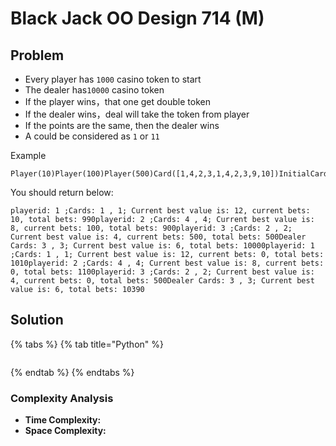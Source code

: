# Black Jack OO Design 714 \(M\)

## Problem

* Every player has `1000` casino token to start
* The dealer has`10000` casino token
* If the player wins，that one get double token
* If the dealer wins，deal will take the token from player
* If the points are the same, then the dealer wins
* A could be considered as `1` or `11`

Example

```text
Player(10)Player(100)Player(500)Card([1,4,2,3,1,4,2,3,9,10])InitialCards()compareResult()
```

You should return below:

```text
playerid: 1 ;Cards: 1 , 1; Current best value is: 12, current bets: 10, total bets: 990playerid: 2 ;Cards: 4 , 4; Current best value is: 8, current bets: 100, total bets: 900playerid: 3 ;Cards: 2 , 2; Current best value is: 4, current bets: 500, total bets: 500Dealer Cards: 3 , 3; Current best value is: 6, total bets: 10000playerid: 1 ;Cards: 1 , 1; Current best value is: 12, current bets: 0, total bets: 1010playerid: 2 ;Cards: 4 , 4; Current best value is: 8, current bets: 0, total bets: 1100playerid: 3 ;Cards: 2 , 2; Current best value is: 4, current bets: 0, total bets: 500Dealer Cards: 3 , 3; Current best value is: 6, total bets: 10390
```

## Solution 

{% tabs %}
{% tab title="Python" %}
```python

```
{% endtab %}
{% endtabs %}

### Complexity Analysis

* **Time Complexity:**
* **Space Complexity:**

